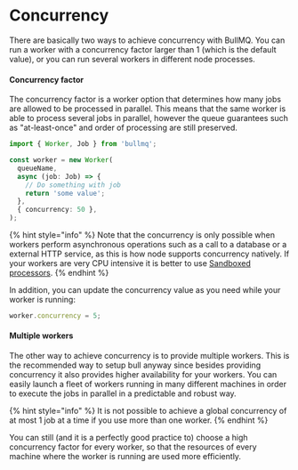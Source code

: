 # Concurrency

There are basically two ways to achieve concurrency with BullMQ. You can run a worker with a concurrency factor larger than 1 \(which is the default value\), or you can run several workers in different node processes.

#### Concurrency factor

The concurrency factor is a worker option that determines how many jobs are allowed to be processed in parallel. This means that the same worker is able to process several jobs in parallel, however the queue guarantees such as "at-least-once" and order of processing are still preserved.

```typescript
import { Worker, Job } from 'bullmq';

const worker = new Worker(
  queueName,
  async (job: Job) => {
    // Do something with job
    return 'some value';
  },
  { concurrency: 50 },
);
```

{% hint style="info" %}
Note that the concurrency is only possible when workers perform asynchronous operations such as a call to a database or a external HTTP service, as this is how node supports concurrency natively. If your workers are very CPU intensive it is better to use [Sandboxed processors](sandboxed-processors.md).
{% endhint %}

In addition, you can update the concurrency value as you need while your worker is running:

```typescript
worker.concurrency = 5;
```

#### Multiple workers

The other way to achieve concurrency is to provide multiple workers. This is the recommended way to setup bull anyway since besides providing concurrency it also provides higher availability for your workers. You can easily launch a fleet of workers running in many different machines in order to execute the jobs in parallel in a predictable and robust way.

{% hint style="info" %}
It is not possible to achieve a global concurrency of at most 1 job at a time if you use more than one worker.
{% endhint %}

You can still \(and it is a perfectly good practice to\) choose a high concurrency factor for every worker, so that the resources of every machine where the worker is running are used more efficiently.
